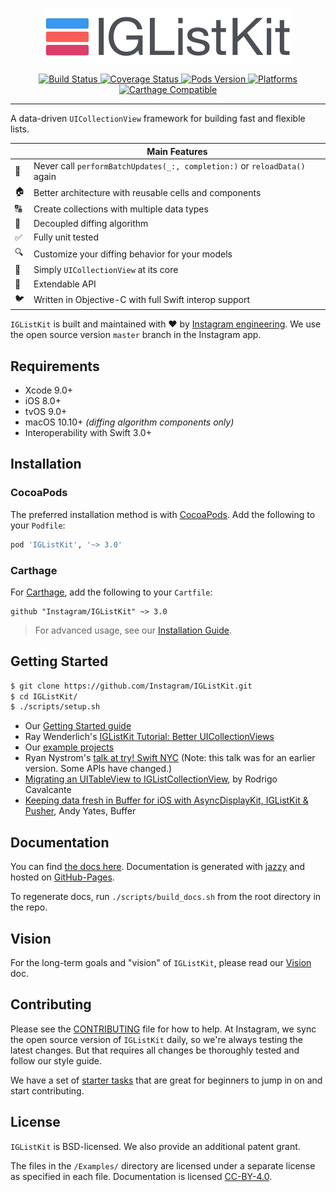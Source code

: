 <p align="center">
  <img src="https://raw.githubusercontent.com/Instagram/IGListKit/master/Resources/logo-animation.gif" width=400 />
</p>

<p align="center">
    <a href="https://travis-ci.org/Instagram/IGListKit">
        <img src="https://travis-ci.org/Instagram/IGListKit.svg?branch=master&style=flat"
             alt="Build Status">
    </a>
    <a href="https://coveralls.io/github/Instagram/IGListKit?branch=master">
      <img src="https://coveralls.io/repos/github/Instagram/IGListKit/badge.svg?branch=master"
           alt="Coverage Status" />
    </a>
    <a href="https://cocoapods.org/pods/IGListKit">
        <img src="https://img.shields.io/cocoapods/v/IGListKit.svg?style=flat"
             alt="Pods Version">
    </a>
    <a href="https://instagram.github.io/IGListKit/">
        <img src="https://img.shields.io/cocoapods/p/IGListKit.svg?style=flat"
             alt="Platforms">
    </a>
    <a href="https://github.com/Carthage/Carthage">
        <img src="https://img.shields.io/badge/Carthage-compatible-brightgreen.svg?style=flat"
             alt="Carthage Compatible">
    </a>
</p>

----------------

A data-driven `UICollectionView` framework for building fast and flexible lists.

|         | Main Features  |
----------|-----------------
&#128581; | Never call `performBatchUpdates(_:, completion:)` or `reloadData()` again
&#127968; | Better architecture with reusable cells and components
&#128288; | Create collections with multiple data types
&#128273; | Decoupled diffing algorithm
&#9989;   | Fully unit tested
&#128269; | Customize your diffing behavior for your models
&#128241; | Simply `UICollectionView` at its core
&#128640; | Extendable API
&#128038; | Written in Objective-C with full Swift interop support

`IGListKit` is built and maintained with &#10084;&#65039; by [Instagram engineering](https://engineering.instagram.com/).
We use the open source version `master` branch in the Instagram app.

## Requirements

- Xcode 9.0+
- iOS 8.0+
- tvOS 9.0+
- macOS 10.10+ *(diffing algorithm components only)*
- Interoperability with Swift 3.0+

## Installation

### CocoaPods

The preferred installation method is with [CocoaPods](https://cocoapods.org). Add the following to your `Podfile`:

```ruby
pod 'IGListKit', '~> 3.0'
```

### Carthage

For [Carthage](https://github.com/Carthage/Carthage), add the following to your `Cartfile`:

```ogdl
github "Instagram/IGListKit" ~> 3.0
```

> For advanced usage, see our [Installation Guide](https://instagram.github.io/IGListKit/installation.html).

## Getting Started

```bash
$ git clone https://github.com/Instagram/IGListKit.git
$ cd IGListKit/
$ ./scripts/setup.sh
```

- Our [Getting Started guide](https://instagram.github.io/IGListKit/getting-started.html)
- Ray Wenderlich's [IGListKit Tutorial: Better UICollectionViews](https://www.raywenderlich.com/147162/iglistkit-tutorial-better-uicollectionviews)
- Our [example projects](https://github.com/Instagram/IGListKit/tree/master/Examples)
- Ryan Nystrom's [talk at try! Swift NYC](https://realm.io/news/tryswift-ryan-nystrom-refactoring-at-scale-lessons-learned-rewriting-instagram-feed/) (Note: this talk was for an earlier version. Some APIs have changed.)
- [Migrating an UITableView to IGListCollectionView](https://medium.com/cocoaacademymag/iglistkit-migrating-an-uitableview-to-iglistkitcollectionview-65a30cf9bac9), by Rodrigo Cavalcante
- [Keeping data fresh in Buffer for iOS with AsyncDisplayKit, IGListKit & Pusher](https://overflow.buffer.com/2017/04/10/keeping-data-fresh-buffer-ios-asyncdisplaykit-iglistkit-pusher/), Andy Yates, Buffer

## Documentation

You can find [the docs here](https://instagram.github.io/IGListKit). Documentation is generated with [jazzy](https://github.com/realm/jazzy) and hosted on [GitHub-Pages](https://pages.github.com).

To regenerate docs, run `./scripts/build_docs.sh` from the root directory in the repo.

## Vision

For the long-term goals and "vision" of `IGListKit`, please read our [Vision](https://github.com/Instagram/IGListKit/blob/master/Guides/VISION.md) doc.

## Contributing

Please see the [CONTRIBUTING](https://github.com/Instagram/IGListKit/blob/master/.github/CONTRIBUTING.md) file for how to help. At Instagram, we sync the open source version of `IGListKit` daily, so we're always testing the latest changes. But that requires all changes be thoroughly tested and follow our style guide.

We have a set of [starter tasks](https://github.com/Instagram/IGListKit/issues?q=is%3Aissue+is%3Aopen+label%3Astarter-task) that are great for beginners to jump in on and start contributing.

## License

`IGListKit` is BSD-licensed. We also provide an additional patent grant.

The files in the `/Examples/` directory are licensed under a separate license as specified in each file. Documentation is licensed [CC-BY-4.0](https://creativecommons.org/licenses/by/4.0/).
